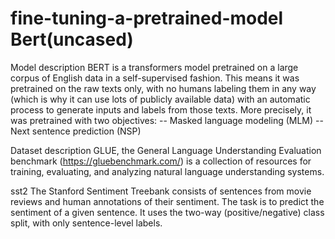 # fine-tuning-a-pretrained-model Bert(uncased)


Model description
BERT is a transformers model pretrained on a large corpus of English data in a self-supervised fashion.
This means it was pretrained on the raw texts only, with no humans labeling them in any way (which is why it can use lots of publicly available data)
with an automatic process to generate inputs and labels from those texts. More precisely, it was pretrained with two objectives:
-- Masked language modeling (MLM)
-- Next sentence prediction (NSP)


Dataset description
GLUE, the General Language Understanding Evaluation benchmark (https://gluebenchmark.com/) is a collection of resources for training, evaluating, and analyzing natural language understanding systems.

sst2
The Stanford Sentiment Treebank consists of sentences from movie reviews and human annotations of their sentiment. The task is to predict the sentiment of a given sentence.
It uses the two-way (positive/negative) class split, with only sentence-level labels.
